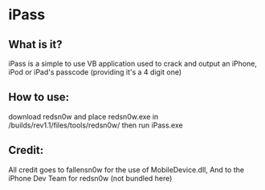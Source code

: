 iPass
=====

What is it?
-----------
iPass is a simple to use VB application used to crack and output an iPhone, iPod or iPad's passcode (providing it's a 4 digit one)

How to use:
-----------
download redsn0w and place redsn0w.exe in /builds/rev1.1/files/tools/redsn0w/ then run iPass.exe

Credit:
-------
All credit goes to fallensn0w for the use of MobileDevice.dll, And to the iPhone Dev Team for redsn0w (not bundled here)
